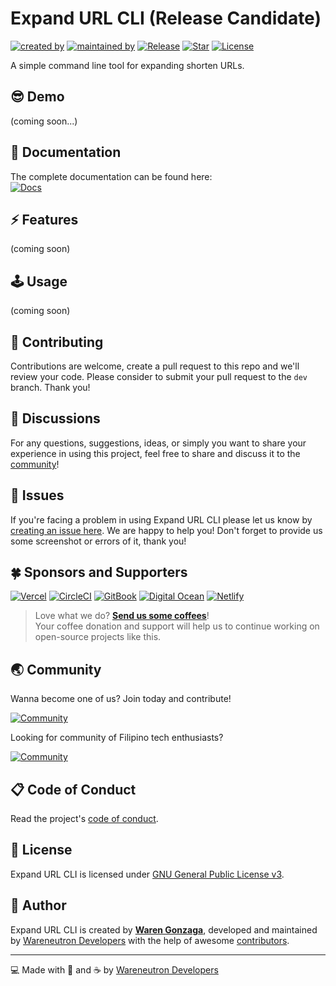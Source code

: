 # Expand URL CLI (Release Candidate)

[![created by](https://img.shields.io/badge/created%20by-Waren%20Gonzaga-blue.svg?longCache=true&style=flat-square)](https://github.com/warengonzaga) [![maintained by](https://img.shields.io/badge/maintained%20by-Wareneutron%20Developers-blue.svg?longCache=true&style=flat-square)](https://wareneutron.com) [![Release](https://img.shields.io/github/release/warengonzaga/expandurl-cli.svg?style=flat-square)](https://github.com/warengonzaga/expandurl-cli/releases) [![Star](https://img.shields.io/github/stars/warengonzaga/expandurl-cli.svg?style=flat-square)](https://github.com/warengonzaga/expandurl-cli/stargazers) [![License](https://img.shields.io/github/license/warengonzaga/expandurl-cli.svg?style=flat-square)](https://github.com/warengonzaga/expandurl-cli/blob/main/LICENSE)

A simple command line tool for expanding shorten URLs.

## 😎 Demo

(coming soon...)

## 📖 Documentation

<!-- <!-- markdownlint-disable MD033 -->
The complete documentation can be found here:<br/>
[![Docs](https://img.shields.io/badge/Docs-docs.wareneutron.com/expandurl--cli-blue.svg?longCache=true&style=for-the-badge)](https://docs.warengonzaga.com/expandurl-cli)
<!-- <!-- markdownlint-enable MD033 -->

## ⚡ Features

(coming soon)

## 🕹️ Usage

(coming soon)

## 🎯 Contributing

Contributions are welcome, create a pull request to this repo and we'll review your code. Please consider to submit your pull request to the ```dev``` branch. Thank you!

## 💬 Discussions

For any questions, suggestions, ideas, or simply you want to share your experience in using this project, feel free to share and discuss it to the [community](https://github.com/wareneutron/expandurl-cli/discussions)!

## 🐛 Issues

If you're facing a problem in using Expand URL CLI please let us know by [creating an issue here](https://github.com/wareneutron/expandurl-cli/issues/new). We are happy to help you! Don't forget to provide us some screenshot or errors of it, thank you!

## 🍀 Sponsors and Supporters

[![Vercel](https://wrngnz.ga/badge-vercel)](https://vercel.com) [![CircleCI](https://wrngnz.ga/badge-circleci)](https://circleci.com) [![GitBook](https://wrngnz.ga/badge-gitbook)](https://gitbook.io) [![Digital Ocean](https://wrngnz.ga/badge-digitalocean)](https://digitalocean.com) [![Netlify](https://wrngnz.ga/badge-netlify)](https://netlify.com)

<!-- markdownlint-disable MD033 -->
> Love what we do? **[Send us some coffees](https://buymeacoff.ee/wareneutron)**!<br/>
> Your coffee donation and support will help us to continue working on open-source projects like this.
<!-- markdownlint-disable MD033 -->

## 🌏 Community

Wanna become one of us? Join today and contribute!

[![Community](https://discordapp.com/api/guilds/694612151444439081/widget.png?style=banner3)](https://wareneutron.com/discord)

Looking for community of Filipino tech enthusiasts?

[![Community](https://discordapp.com/api/guilds/659684980137656340/widget.png?style=banner2)](https://wrngnzga.com/discord)

## 📋 Code of Conduct

Read the project's [code of conduct](./code_of_conduct.md).

## 📃 License

Expand URL CLI is licensed under [GNU General Public License v3](https://opensource.org/licenses/GPL-3.0).

## 📝 Author

Expand URL CLI is created by **[Waren Gonzaga](https://github.com/warengonzaga)**, developed and maintained by [Wareneutron Developers](https://wareneutron.com) with the help of awesome [contributors](https://github.com/wareneutron/expandurl-cli/graphs/contributors).

---

💻 Made with 💖 and ☕ by [Wareneutron Developers](https://wareneutron.com)

[website]: https://wareneutron.com
[github]: https://github.com/wareneutron
[donation]: https://buymeacoffee.com/wareneutron
[discord]: https://wareneutron.com/discord
